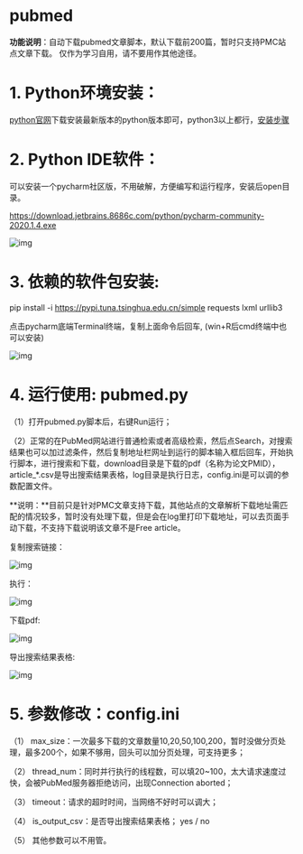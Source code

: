 # pubmed
**功能说明**：自动下载pubmed文章脚本，默认下载前200篇，暂时只支持PMC站点文章下载。
仅作为学习自用，请不要用作其他途径。



# 1. Python环境安装：

[python官网](http://www.python.org/)下载安装最新版本的python版本即可，python3以上都行，[安装步骤](https://www.sohu.com/a/337364638_120255642)

# 2. Python IDE软件：

可以安装一个pycharm社区版，不用破解，方便编写和运行程序，安装后open目录。

https://download.jetbrains.8686c.com/python/pycharm-community-2020.1.4.exe

![img](file:///C:/Users/Nian/AppData/Local/Temp/msohtmlclip1/01/clip_image002.jpg)

# 3.  依赖的软件包安装:

pip install -i https://pypi.tuna.tsinghua.edu.cn/simple requests  lxml  urllib3

点击pycharm底端Terminal终端，复制上面命令后回车, (win+R后cmd终端中也可以安装)

![img](file:///C:/Users/Nian/AppData/Local/Temp/msohtmlclip1/01/clip_image004.jpg)

 

# 4. 运行使用: pubmed.py

（1）打开pubmed.py脚本后，右键Run运行；

（2）正常的在PubMed网站进行普通检索或者高级检索，然后点Search，对搜索结果也可以加过滤条件，然后复制地址栏网址到运行的脚本输入框后回车，开始执行脚本，进行搜索和下载，download目录是下载的pdf（名称为论文PMID），article_*.csv是导出搜索结果表格，log目录是执行日志，config.ini是可以调的参数配置文件。

**说明：**目前只是针对PMC文章支持下载，其他站点的文章解析下载地址需匹配的情况较多，暂时没有处理下载，但是会在log里打印下载地址，可以去页面手动下载，不支持下载说明该文章不是Free article。

复制搜索链接：

![img](C:\Users\Nian\Documents\20200817220659.png)

执行：

![img](file:///C:/Users/Nian/AppData/Local/Temp/msohtmlclip1/01/clip_image008.jpg)

下载pdf: 													

![img](file:///C:/Users/Nian/AppData/Local/Temp/msohtmlclip1/01/clip_image010.jpg)

导出搜索结果表格:

![img](file:///C:/Users/Nian/AppData/Local/Temp/msohtmlclip1/01/clip_image012.jpg)

# 5. 参数修改：config.ini

（1）   max_size：一次最多下载的文章数量10,20,50,100,200，暂时没做分页处理，最多200个，如果不够用，回头可以加分页处理，可支持更多；

（2）   thread_num：同时并行执行的线程数，可以填20~100，太大请求速度过快，会被PubMed服务器拒绝访问，出现Connection aborted；

（3）   timeout：请求的超时时间，当网络不好时可以调大；

（4）   is_output_csv：是否导出搜索结果表格； yes / no

（5）   其他参数可以不用管。